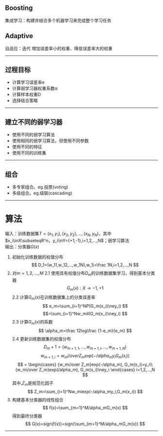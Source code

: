 
## Boosting  
集成学习：构建并结合多个机器学习来完成整个学习任务  
## Adaptive  
自适应：迭代 增加误差率小的权重、降低误差率大的权重  

***
## 过程目标  
* 计算学习误差率e
* 计算弱学习器权重系数α
* 计算样本权重D
* 选择结合策略
***
## 建立不同的弱学习器  
* 使用不同的弱学习算法
* 使用相同的弱学习算法，但使用不同参数
* 使用不同的特征
* 使用不同的训练集
***
## 组合  
* 多专家组合。eg.投票(voting)
* 多级组合。eg.级联(cascading)
***
# 算法
输入：训练数据集$T={(x_1,y_1),(x_2,y_2),...,(x_N,y_N)}$，其中$x_i\inX\subseteqR^n，y_i\inY={+1,-1},i=1,2,...,N$；弱学习算法  
输出：分类器$G(x)$
1. 初始化训练数据的权值分布
$$
D_1=(w_11,w_12,...,w_1N),w_1i=\frac 1N,i=1,2,...,N
$$
2. 对$m=1,2,...,M$
2.1 使用具有权值分布$D_m$的训练数据集学习，得到基本分类器
$$G_m(x):X\to{-1,+1}$$
2.2 计算$G_m(x)$在训练数据集上的分类误差率
$$
e_m=\sum_{i=1}^NP(G_m(x_i)\ney_i)
$$
$$=\sum_{i=1}^Nw_miI(G_m(x_i)\ney_i)
$$
2.3 计算$G_m(x)$的系数
$$
\alpha_m=\frac 12log\frac {1-e_m}{e_m}
$$
2.4 更新训练数据集的权值分布
$$
D_m+1=(w_{m+1,1},...,w_{m+1,i},...,w_{m+1,N})
$$
$$
w_{m+1,i}={w_mi/over Z_m}exp(-/alpha_my_iG_m(x_i))
$$
$$
=
\begin{cases}
{w_mi/over Z_m}exp(-/alpha_m), G_m(x_i)=y_i\\
{w_mi/over Z_m}exp(/alpha_m), G_m(x_i)\ney_i
\end{cases}
i=1,2,...,N
$$
其中,$Z_m$是规范化因子
$$
Z_m=\sum_{i=1}^Nw_miexp(-/alpha_my_i,G_m(x_i))
$$
3. 构建基本分类器的线性组合
$$
f(x)=\sum_{m=1}^M/alpha_mG_m(x)
$$
得到最终分类器
$$
G(x)=sign(f(x))=sign(\sum_{m=1}^M/alpha_mG_m(x))
$$
***
